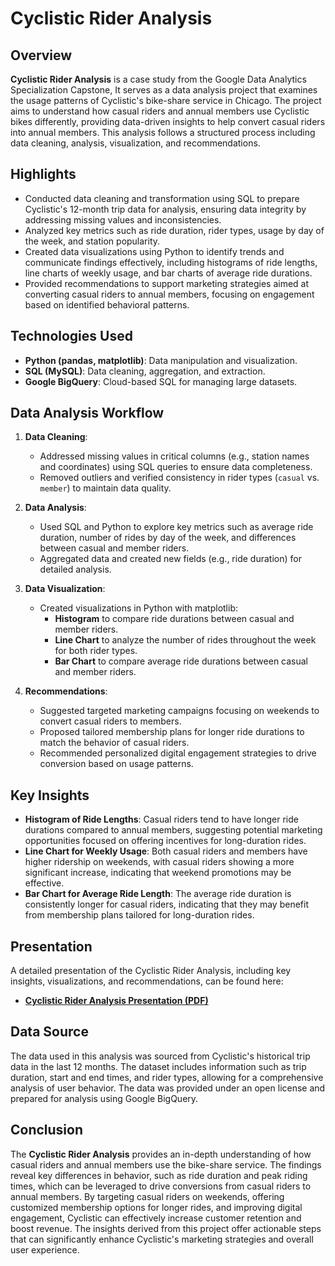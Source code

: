 # Cyclistic Rider Analysis

## Overview
**Cyclistic Rider Analysis** is a case study from the Google Data Analytics Specialization Capstone, It serves as a data analysis project that examines the usage patterns of Cyclistic's bike-share service in Chicago. The project aims to understand how casual riders and annual members use Cyclistic bikes differently, providing data-driven insights to help convert casual riders into annual members. This analysis follows a structured process including data cleaning, analysis, visualization, and recommendations.

## Highlights
- Conducted data cleaning and transformation using SQL to prepare Cyclistic's 12-month trip data for analysis, ensuring data integrity by addressing missing values and inconsistencies.
- Analyzed key metrics such as ride duration, rider types, usage by day of the week, and station popularity.
- Created data visualizations using Python to identify trends and communicate findings effectively, including histograms of ride lengths, line charts of weekly usage, and bar charts of average ride durations.
- Provided recommendations to support marketing strategies aimed at converting casual riders to annual members, focusing on engagement based on identified behavioral patterns.

## Technologies Used
- **Python (pandas, matplotlib)**: Data manipulation and visualization.
- **SQL (MySQL)**: Data cleaning, aggregation, and extraction.
- **Google BigQuery**: Cloud-based SQL for managing large datasets.

## Data Analysis Workflow

1. **Data Cleaning**:
   - Addressed missing values in critical columns (e.g., station names and coordinates) using SQL queries to ensure data completeness.
   - Removed outliers and verified consistency in rider types (`casual` vs. `member`) to maintain data quality.

2. **Data Analysis**:
   - Used SQL and Python to explore key metrics such as average ride duration, number of rides by day of the week, and differences between casual and member riders.
   - Aggregated data and created new fields (e.g., ride duration) for detailed analysis.

3. **Data Visualization**:
   - Created visualizations in Python with matplotlib:
     - **Histogram** to compare ride durations between casual and member riders.
     - **Line Chart** to analyze the number of rides throughout the week for both rider types.
     - **Bar Chart** to compare average ride durations between casual and member riders.

4. **Recommendations**:
   - Suggested targeted marketing campaigns focusing on weekends to convert casual riders to members.
   - Proposed tailored membership plans for longer ride durations to match the behavior of casual riders.
   - Recommended personalized digital engagement strategies to drive conversion based on usage patterns.

## Key Insights
- **Histogram of Ride Lengths**: Casual riders tend to have longer ride durations compared to annual members, suggesting potential marketing opportunities focused on offering incentives for long-duration rides.
- **Line Chart for Weekly Usage**: Both casual riders and members have higher ridership on weekends, with casual riders showing a more significant increase, indicating that weekend promotions may be effective.
- **Bar Chart for Average Ride Length**: The average ride duration is consistently longer for casual riders, indicating that they may benefit from membership plans tailored for long-duration rides.


## Presentation
A detailed presentation of the Cyclistic Rider Analysis, including key insights, visualizations, and recommendations, can be found here:
- **[Cyclistic Rider Analysis Presentation (PDF)](https://docs.google.com/presentation/d/1BLcbv_KQcrIheA77xXCgILxiNkxDbeG_9IV564l-XNg/edit?usp=drive_link)**

## Data Source
The data used in this analysis was sourced from Cyclistic's historical trip data in the last 12 months. The dataset includes information such as trip duration, start and end times, and rider types, allowing for a comprehensive analysis of user behavior. The data was provided under an open license and prepared for analysis using Google BigQuery.

## Conclusion
The **Cyclistic Rider Analysis** provides an in-depth understanding of how casual riders and annual members use the bike-share service. The findings reveal key differences in behavior, such as ride duration and peak riding times, which can be leveraged to drive conversions from casual riders to annual members. By targeting casual riders on weekends, offering customized membership options for longer rides, and improving digital engagement, Cyclistic can effectively increase customer retention and boost revenue. The insights derived from this project offer actionable steps that can significantly enhance Cyclistic's marketing strategies and overall user experience.
